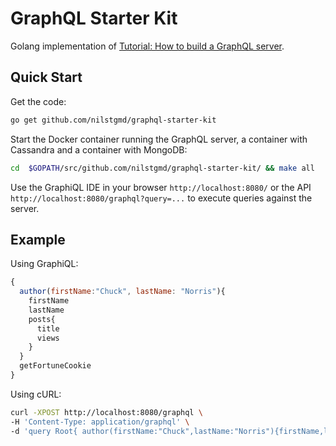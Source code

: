 # GraphQL Starter Kit

Golang implementation of [Tutorial: How to build a GraphQL server](https://medium.com/apollo-stack/tutorial-building-a-graphql-server-cddaa023c035#.wy5h1htxs).

## Quick Start

Get the code:
```sh
go get github.com/nilstgmd/graphql-starter-kit
```

Start the Docker container running the GraphQL server, a container with Cassandra and a container with MongoDB:
```sh
cd  $GOPATH/src/github.com/nilstgmd/graphql-starter-kit/ && make all
```
Use the GraphiQL IDE in your browser `http://localhost:8080/` or the API `http://localhost:8080/graphql?query=...` to execute queries against the server.

## Example

Using GraphiQL:
```javascript
{
  author(firstName:"Chuck", lastName: "Norris"){
    firstName
    lastName
    posts{
      title
      views
    }
  }
  getFortuneCookie
}
```

Using cURL:
```sh
curl -XPOST http://localhost:8080/graphql \
-H 'Content-Type: application/graphql' \
-d 'query Root{ author(firstName:"Chuck",lastName:"Norris"){firstName,lastName,posts{title,views}},getFortuneCookie }'
```

